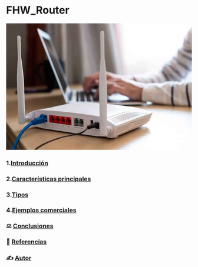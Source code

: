 # FHW_Router

![Router](/img/Router.jpeg)

### 1.[Introducción](definicion.md)
### 2.[Características principales](Caracteristicas.md)
### 3.[Tipos](tipos.md)
### 4.[Ejemplos comerciales](ejemplos_comerciales)


### ⚖️ [Conclusiones](conclusiones.md)
### 📑 [Referencias](referencias.md)
### ✍️ [Autor](autor.md)


